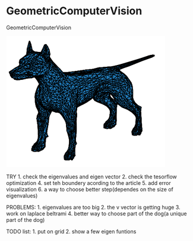 # GeometricComputerVision
GeometricComputerVision


![dog](https://github.com/tsachiblau/geometricComputerVisionProject/blob/master/complete_dog.png)

TRY
	1. check the eigenvalues and eigen vector 
	2. check the tesorflow optimization
	4. set teh boundery acording to the article
	5. add error visualization
	6. a way to choose better step(dependes on the size of eigenvalues)
	
PROBLEMS:
	1. eigenvalues are too big
	2. the v vector is getting huge
	3. work on laplace beltrami
	4. better way to choose part of the dog(a unique part of the dog)


TODO list:
	1. put on grid
	2. show a few eigen funtions 